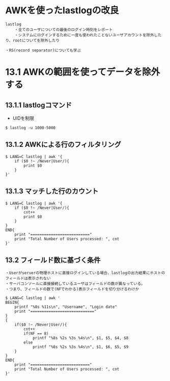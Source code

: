 # AWKを使ったlastlogの改良
```
lastlog
    ・全てのユーザについての最後のログイン時刻をレポート
    ・システムにログインするために一度も使われたことないユーザアカウントを除外したり、rootについてを除外したり

・RS(record separator)についても学ぶ
```

# 13.1 AWKの範囲を使ってデータを除外する

## 13.1.1 lastlogコマンド
- UIDを制限
```
$ lastlog -u 1000-5000
```
## 13.1.2 AWKによる行のフィルタリング
```
$ LANG=C lastlog | awk '{
    if ($0 !~ /Never|User/){
        print $0
    }
}'
```
## 13.1.3 マッチした行のカウント
```
$ LANG=C lastlog | awk '{
    if ($0 !~ /Never|User/){
        cnt++
        print $0
    }
}
END{
    print "=========================="
    print "Total Number of Users processed: ", cnt
}'
```

## 13.2 フィールド数に基づく条件
```
・Userがserverの物理ホストに直接ログインしている場合、lastlogの出力結果にホストのフィールドは表示されない
・サーバコンソールに直接接続しているユーザはフィールドの数が異なっている。
・つまり、フィールドの数で(NFでわかる)表示フィールドを切り分けるわけか

$ LANG=C lastlog | awk '
BEGIN{
    printf "%8s %11s\n", "Username", "Login date"
    print "============================"
}
{
    if($0 !~ /Never|User/){
        cnt++
        if(NF == 8)
            printf "%8s %2s %3s %4s\n", $1, $5, $4, $8
        else
            printf "%8s %2s %3s %4s\n", $1, $6, $5, $9
    }
}
END{
    print "=========================="
    print "Total Number of Users processed: ", cnt
}'
```
